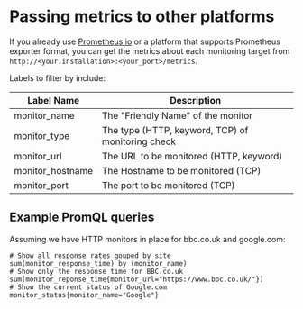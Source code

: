# Passing metrics to other platforms

If you already use [Prometheus.io](https://prometheus.io) or a platform that supports Prometheus exporter format, you can get the metrics about each monitoring target from `http://<your.installation>:<your_port>/metrics`.

Labels to filter by include:

| Label Name | Description |
|------------|-------------|
|monitor_name| The "Friendly Name" of the monitor |
|monitor_type| The type (HTTP, keyword, TCP) of monitoring check |
|monitor_url | The URL to be monitored (HTTP, keyword)
|monitor_hostname | The Hostname to be monitored (TCP) |
|monitor_port | The port to be monitored (TCP) |

## Example PromQL queries

Assuming we have HTTP monitors in place for bbc.co.uk and google.com:

```
# Show all response rates gouped by site
sum(monitor_response_time) by (monitor_name)
# Show only the response time for BBC.co.uk
sum(monitor_reponse_time{monitor_url="https://www.bbc.co.uk/"})
# Show the current status of Google.com
monitor_status{monitor_name="Google"}
```